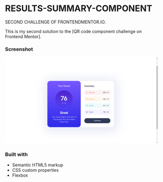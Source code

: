 # RESULTS-SUMMARY-COMPONENT

SECOND CHALLENGE OF FRONTENDMENTOR.IO.

This is my second solution to the [QR code component challenge on Frontend Mentor]. 

### Screenshot

![](images/sht.png)


### Built with

- Semantic HTML5 markup
- CSS custom properties
- Flexbox
